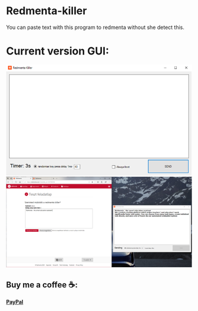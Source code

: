 # Redmenta-killer
 You can paste text with this program to redmenta without she detect this.
# Current version GUI:
![GUI](https://github.com/kapasifulop/Redmenta-killer/blob/master/Redmenta%20killer/images/image1_v2.png?raw=true)
![GUI](https://github.com/kapasifulop/Redmenta-killer/blob/master/Redmenta%20killer/images/image2.png?raw=true)
## Buy me a coffee ☕:
**[PayPal](https://www.paypal.me/kapasifulop)**
